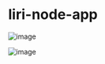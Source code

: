 # liri-node-app

![image](https://user-images.githubusercontent.com/53095806/66799736-4dfcaa00-eee0-11e9-8ff4-aa9f52a8506d.png)




![image](https://user-images.githubusercontent.com/53095806/66799783-89977400-eee0-11e9-8e4a-08565365c960.png)
